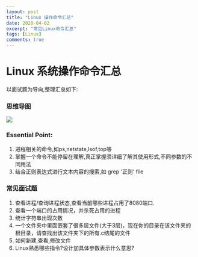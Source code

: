 ```yaml
---
layout: post
title: "Linux 操作命令汇总"
date: 2020-04-02
excerpt: "常见Linux命令汇总"
tags: [Linux]
comments: true
---
```


# Linux 系统操作命令汇总

以面试题为导向,整理汇总如下:

### 思维导图

<img src="http://brantshi.github.io/assets/img/post_img/Linux命令.png">

### Essential Point:

1. 进程相关的命令,如ps,netstate,lsof,top等
2. 掌握一个命令不能停留在理解,真正掌握须详细了解其使用形式,不同参数的不同用法
3. 结合正则表达式进行文本内容的搜索,如 grep '正则' file

### 常见面试题

1. 查看进程/查询进程状态,查看当前哪些进程占用了8080端口.
2. 查看一个端口的占用情况，并杀死占用的进程
3. 统计字符串出现次数
4. 一个文件夹中里面嵌套了很多层文件(大于3层)，现在你的目录在该文件夹的根目录，请查找出该文件夹下的所有.c结尾的文件
5. 如何新建,查看,修改文件
6. Linux熟悉哪些指令?设计加具体参数表示什么意思?